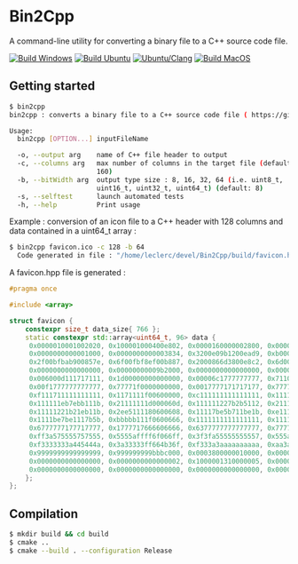 # Bin2Cpp

A command-line utility for converting a binary file to a C++ source code file.


[![Build Windows](https://github.com/ambroise-leclerc/Bin2Cpp/actions/workflows/BuildWindows.yml/badge.svg)](https://github.com/ambroise-leclerc/Bin2Cpp/actions/workflows/BuildWindows.yml)
[![Build Ubuntu](https://github.com/ambroise-leclerc/Bin2Cpp/actions/workflows/BuildLinux.yml/badge.svg)](https://github.com/ambroise-leclerc/Bin2Cpp/actions/workflows/BuildLinux.yml)
[![Ubuntu/Clang](https://github.com/ambroise-leclerc/Bin2Cpp/actions/workflows/BuildLinuxClang.yml/badge.svg)](https://github.com/ambroise-leclerc/Bin2Cpp/actions/workflows/BuildLinuxClang.yml)
[![Build MacOS](https://github.com/ambroise-leclerc/Bin2Cpp/actions/workflows/BuildMacOS.yml/badge.svg)](https://github.com/ambroise-leclerc/Bin2Cpp/actions/workflows/BuildMacOS.yml)


## Getting started
```bash
$ bin2cpp
bin2cpp : converts a binary file to a C++ source code file ( https://github.com/ambroise-leclerc/Bin2Cpp )

Usage:
  bin2cpp [OPTION...] inputFileName

  -o, --output arg    name of C++ file header to output
  -c, --columns arg   max number of columns in the target file (default:
                      160)
  -b, --bitWidth arg  output type size : 8, 16, 32, 64 (i.e. uint8_t,
                      uint16_t, uint32_t, uint64_t) (default: 8)
  -s, --selftest      launch automated tests
  -h, --help          Print usage
```

Example : conversion of an icon file to a C++ header with 128 columns and data contained in a uint64_t array :
```bash
$ bin2cpp favicon.ico -c 128 -b 64
  Code generated in file : "/home/leclerc/devel/Bin2Cpp/build/favicon.hpp"
```

A favicon.hpp file is generated : 
```cpp
#pragma once

#include <array>

struct favicon {
    constexpr size_t data_size{ 766 };
    static constexpr std::array<uint64_t, 96> data {
     0x0000010001002020, 0x100001000400e802, 0x0000160000002800, 0x0000200000004000, 0x0000010004000000, 0x0000000000000000,
     0x0000000000001000, 0x0000000000003834, 0x3200e09b1200ead9, 0xb0006c676200ae9f, 0x7500e6b24200524e, 0x4800e1a429009d7b,
     0x2f00bfbab900857e, 0x6f00fbf8ef00b887, 0x2000866d3800e8c2, 0x6d0063594600bb23, 0x0000000000000000, 0x0000000032bbb900,
     0x0000000000000000, 0x00000000009b2000, 0x0000000000000000, 0x000000000002a000, 0x000000006d8cc8d6, 0x0000000000036000,
     0x006000d111717111, 0x1d00000000000000, 0x00006c1777777777, 0x7110000000000000, 0x0006117777777777, 0x7777f00000000000,
     0x00f1777777777777, 0x77771f0000000000, 0x0017777171717177, 0x7777710000000000, 0x0117111717171717, 0x1717171000000060,
     0xf111711111111111, 0x1171111f00600000, 0xc111111111111111, 0x1111111100000600, 0x1111111217be7e1b, 0xe71111116000000d,
     0x111111eb7ebb111b, 0x21111111d000060d, 0x111111227b2b5112, 0x211111118060000c, 0x111115b5eb72211b, 0xb2251111c0000668,
     0x11111221b21eb11b, 0x2ee5111180600608, 0x11117be5b711be1b, 0xe1111111c060066d, 0x1111eb1221112b1b, 0xe7111111d660066f,
     0x1111be7be1117b5b, 0xbbbbb111f0600666, 0x1111111111111111, 0x1111111166600666, 0xd717171717171711, 0x7171771d66600f66,
     0x6777777177717777, 0x1777717666606666, 0x6377777777777777, 0x7777773666f006ff, 0xf685575777575777, 0x57775a6f6f6666f6,
     0xff3a575555757555, 0x5555affff6f066ff, 0x3f3fa55555555557, 0x555af33636f6f6ff, 0xf333334555555555, 0xea333333636faff3,
     0xf3333333a445444a, 0x3a33333ff664b36f, 0xf333a3aaaaaaaaaa, 0xaa3a3333f332b243, 0x363f333333333333, 0x33333fffaa2bbbb9,
     0x9999999999999999, 0x999999999bbbc000, 0x0003800000010000, 0x0000000000000000, 0x0000000000000000, 0x0000000000000000,
     0x0000000000000000, 0x0000000000000002, 0x1000001310000005, 0x0000002418000008, 0x9000004890000040, 0x500000905f800000,
     0x0000000000000000, 0x0000000000000000, 0x0000000000000000, 0x0000000000000000, 0x0000800000008000, 0x0001e00000070000
    };
};
```




## Compilation
```bash
$ mkdir build && cd build
$ cmake ..
$ cmake --build . --configuration Release
```
